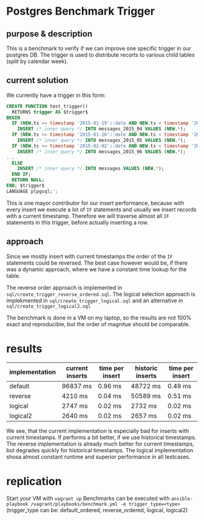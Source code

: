 # Postgres Benchmark Trigger

## purpose & description
This is a benchmark to verify if we can improve one specific trigger in our postgres DB.
The trigger is used to distribute recorts to various child tables (split by calendar week).

## current solution

We currently have a trigger in this form:

````sql
CREATE FUNCTION test_trigger() 
  RETURNS trigger AS $trigger$ 
BEGIN 
  IF (NEW.ts >= timestamp '2015-01-19'::date AND NEW.ts < timestamp '2015-01-26'::date) THEN 
    INSERT /* inner query */ INTO messages_2015_04 VALUES (NEW.*); 
  IF (NEW.ts >= timestamp '2015-01-26'::date AND NEW.ts < timestamp '2015-02-02'::date) THEN 
    INSERT /* inner query */ INTO messages_2015_05 VALUES (NEW.*); 
  IF (NEW.ts >= timestamp '2015-02-02'::date AND NEW.ts < timestamp '2015-02-09'::date) THEN 
    INSERT /* inner query */ INTO messages_2015_06 VALUES (NEW.*); 
...
  ELSE 
    INSERT /* inner query */ INTO messages VALUES (NEW.*); 
  END IF; 
  RETURN NULL; 
END; $trigger$ 
LANGUAGE plpgsql;';
````

This is one mayor contributor for our insert performance, because with every insert we execute a lot of `IF` statements and usually we insert records with a current timestamp. 
Therefore we will traverse almost all `IF` statements in this trigger, before actually inserting a row.

## approach
Since we mostly insert with current timestamps the order of the `IF` statements could be reversed. 
The best case however would be, if there was a dynamic approach, where we have a constant time lookup for the table.

The reverse order approach is implemented in `sql/create_trigger_reverse_ordered.sql`.
The logical selection approach is implekmented in `sql/create_trigger_logical.sql` and an alternative in `sql/create_trigger_logical2.sql`

The benchmark is done in a VM on my laptop, so the results are not 100% exact and reproducible, but the order of magnitue should be comparable.

# results

| implementation	| current inserts  	| time per insert  	| historic inserts  	| time per insert  	|
|---	            |---	            |---	            |---	                |---	            |
| default	        | 96837 ms          | 0.96 ms           | 48722 ms  	        | 0.49 ms  	        |
| reverse  	        |  4210 ms 	        | 0.04 ms       	| 50589 ms  	        | 0.51 ms  	        |
| logical  	        |  2747 ms          | 0.02 ms           |  2732 ms 	            | 0.02 ms         	|
| logical2 	        |  2640 ms 	        | 0.02 ms           |  2657 ms           	| 0.02 ms         	|

We see, that the current implementation is especially bad for inserts with current timestamps. If performs a bit better, if we use historical timestamps.
The reverse implementation is already much better for current timestamps, but degrades quickly for historical timestamps.
The logical implementation shosa almost constant runtime and superior performance in all testcases.

# replication
Start your VM with `vagrant up`
Benchmarks can be executed with `ansible-playbook /vagrant/playbooks/benchmark.yml -e trigger_type=<type>` (trigger_type can be: default_ordered, reverse_ordered, logical, logical2) 